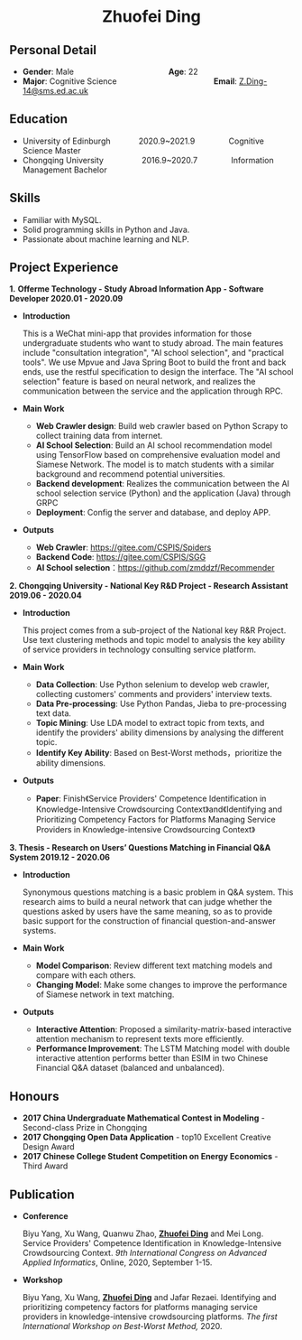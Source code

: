 

 <center>
     <h1>Zhuofei Ding</h1>
 </center>

## Personal Detail 

* **Gender**: Male&emsp;&emsp;&emsp;&emsp;&emsp;&emsp;&emsp;&emsp;&emsp;&emsp;&emsp;&emsp;**Age**: 22              
* **Major**: Cognitive Science &emsp;&emsp;&emsp;&emsp;&emsp;&emsp;&emsp;&emsp;&emsp;&emsp;&emsp;&emsp;**Email**: Z.Ding-14@sms.ed.ac.uk  

## Education

* University of Edinburgh&emsp;&emsp;&emsp;        2020.9~2021.9&emsp;&emsp;&emsp;&emsp; Cognitive Science                      Master
* Chongqing University&emsp;&emsp;&emsp;&emsp;       2016.9~2020.7&emsp;&emsp;&emsp;&emsp; Information Management       Bachelor

## Skills

* Familiar with MySQL.
* Solid programming skills in Python and Java.
* Passionate about machine learning and NLP.

## Project Experience

**1.** **Offerme Technology - Study Abroad Information App - Software Developer   2020.01 - 2020.09**

* **Introduction**

  This is a WeChat mini-app that provides information for those undergraduate students who want to study abroad. The main features include "consultation integration", "AI school selection", and "practical tools". We use Mpvue and Java Spring Boot to build the front and back ends, use the restful specification to design the interface. The "AI school selection" feature is based on neural network, and realizes the communication between the service and the application through RPC.

* **Main Work**

  * **Web Crawler design**: Build web crawler based on Python Scrapy to collect training data from internet. 
  * **AI School Selection**:  Build an AI school recommendation model using TensorFlow based on comprehensive evaluation model and Siamese Network. The model is to match students with a similar background and recommend potential universities.
  * **Backend development**: Realizes the communication between the AI school selection service (Python) and the application (Java) through GRPC
  * **Deployment**: Config the server and database, and deploy APP.  

* **Outputs**

  * **Web Crawler**: https://gitee.com/CSPIS/Spiders
  * **Backend Code**: https://gitee.com/CSPIS/SGG
  * **AI School selection**：https://github.com/zmddzf/Recommender

**2. Chongqing University - National Key R&D Project - Research Assistant              2019.06 - 2020.04**

* **Introduction**

  This project comes from a sub-project of the National key R&R Project. Use text clustering methods and topic model to analysis the key ability of service providers in technology consulting service platform.

* **Main Work**

  * **Data Collection**: Use Python selenium to develop web crawler, collecting customers' comments and providers' interview texts.
  * **Data Pre-processing**: Use Python Pandas, Jieba to pre-processing text data.
  * **Topic Mining**: Use LDA model to extract topic from texts, and identify the providers' ability dimensions by analysing the different topic.
  * **Identify Key Ability**: Based on Best-Worst methods，prioritize the ability dimensions.

* **Outputs**

  * **Paper**: Finish《Service Providers' Competence Identification in Knowledge-Intensive Crowdsourcing Context》and《Identifying and Prioritizing Competency Factors for Platforms Managing Service Providers in Knowledge-intensive Crowdsourcing Context》

**3. Thesis - Research on Users’ Questions Matching in Financial Q&A System       2019.12 - 2020.06**

* **Introduction**

  Synonymous questions matching is a basic problem in Q&A system. This research aims to build a neural network that can judge whether the questions asked by users have the same meaning, so as to provide basic support for the construction of financial question-and-answer systems.

* **Main Work**

  * **Model Comparison**: Review different text matching models and compare with each others.
  * **Changing Model**: Make some changes to improve the performance of Siamese network in text matching.
  
* **Outputs**

  * **Interactive Attention**: Proposed a similarity-matrix-based interactive attention mechanism to represent texts more efficiently.
  * **Performance Improvement**: The LSTM Matching model with double interactive attention performs better than ESIM in two Chinese Financial Q&A dataset (balanced and unbalanced).

## Honours
* **2017 China Undergraduate Mathematical Contest in Modeling** - Second-class Prize in Chongqing
* **2017 Chongqing Open Data Application** - top10 Excellent Creative Design Award
* **2017 Chinese College Student Competition on Energy Economics** - Third Award

## Publication
* **Conference**

  Biyu Yang, Xu Wang, Quanwu Zhao, **<u>Zhuofei Ding</u>** and Mei Long. Service Providers' Competence Identification in Knowledge-Intensive Crowdsourcing Context. *9th International Congress on Advanced Applied Informatics*, Online, 2020, September 1-15.

* **Workshop**

  Biyu Yang, Xu Wang, **<u>Zhuofei Ding</u>** and Jafar Rezaei. Identifying and prioritizing competency factors for platforms managing service providers in knowledge-intensive crowdsourcing platforms. *The first International Workshop on Best-Worst Method,* 2020. 
